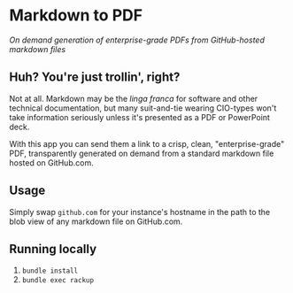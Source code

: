 # Markdown to PDF

*On demand generation of enterprise-grade PDFs from GitHub-hosted markdown files*

## Huh? You're just trollin', right?

Not at all. Markdown may be the *linga franca* for software and other technical documentation, but many suit-and-tie wearing CIO-types won't take information seriously unless it's presented as a PDF or PowerPoint deck.

With this app you can send them a link to a crisp, clean, "enterprise-grade" PDF, transparently generated on demand from a standard markdown file hosted on GitHub.com.

## Usage

Simply swap `github.com` for your instance's hostname in the path to the blob view of any markdown file on GitHub.com.

## Running locally

1. `bundle install`
2. `bundle exec rackup`
